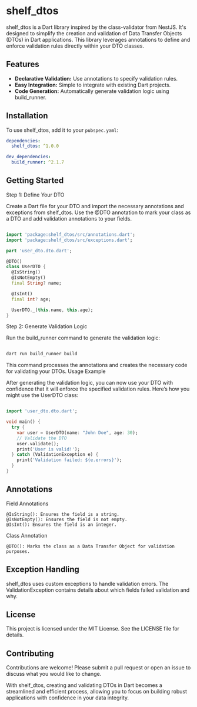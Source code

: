 # shelf_dtos

shelf_dtos is a Dart library inspired by the class-validator from NestJS. It's designed to simplify the creation and validation of Data Transfer Objects (DTOs) in Dart applications. This library leverages annotations to define and enforce validation rules directly within your DTO classes.

## Features

- **Declarative Validation:** Use annotations to specify validation rules.
- **Easy Integration:** Simple to integrate with existing Dart projects.
- **Code Generation:** Automatically generate validation logic using build_runner.

## Installation

To use shelf_dtos, add it to your `pubspec.yaml`:

```yaml
dependencies:
  shelf_dtos: ^1.0.0

dev_dependencies:
  build_runner: ^2.1.7
```

## Getting Started
Step 1: Define Your DTO

Create a Dart file for your DTO and import the necessary annotations and exceptions from shelf_dtos. Use the @DTO annotation to mark your class as a DTO and add validation annotations to your fields.

```dart

import 'package:shelf_dtos/src/annotations.dart';
import 'package:shelf_dtos/src/exceptions.dart';

part 'user_dto.dto.dart';

@DTO()
class UserDTO {
  @IsString()
  @IsNotEmpty()
  final String? name;

  @IsInt()
  final int? age;

  UserDTO._(this.name, this.age);
}
```

Step 2: Generate Validation Logic

Run the build_runner command to generate the validation logic:

```sh

dart run build_runner build
```
This command processes the annotations and creates the necessary code for validating your DTOs.
Usage Example

After generating the validation logic, you can now use your DTO with confidence that it will enforce the specified validation rules. Here’s how you might use the UserDTO class:

```dart

import 'user_dto.dto.dart';

void main() {
  try {
    var user = UserDTO(name: "John Doe", age: 30);
    // Validate the DTO
    user.validate();
    print('User is valid!');
  } catch (ValidationException e) {
    print('Validation failed: ${e.errors}');
  }
}
```

## Annotations
Field Annotations

    @IsString(): Ensures the field is a string.
    @IsNotEmpty(): Ensures the field is not empty.
    @IsInt(): Ensures the field is an integer.

Class Annotation

    @DTO(): Marks the class as a Data Transfer Object for validation purposes.

## Exception Handling

shelf_dtos uses custom exceptions to handle validation errors. The ValidationException contains details about which fields failed validation and why.
## License

This project is licensed under the MIT License. See the LICENSE file for details.
## Contributing

Contributions are welcome! Please submit a pull request or open an issue to discuss what you would like to change.

With shelf_dtos, creating and validating DTOs in Dart becomes a streamlined and efficient process, allowing you to focus on building robust applications with confidence in your data integrity.
